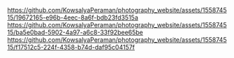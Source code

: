 https://github.com/KowsalyaPeraman/photography_website/assets/155874515/19672165-e96b-4eec-8a6f-bdb23fd3515a
https://github.com/KowsalyaPeraman/photography_website/assets/155874515/ba5e0bad-5902-4a97-a6c8-33f92bee65be
https://github.com/KowsalyaPeraman/photography_website/assets/155874515/f17512c5-224f-4358-b74d-daf95c04157f

